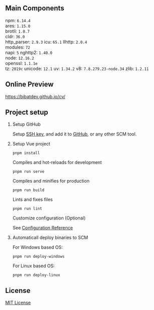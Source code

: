 ## Main Components

  npm: `6.14.4`       
  ares: `1.15.0`      
  brotli: `1.0.7`     
  cldr: `36.0`        
  http_parser: `2.9.3`
  icu: `65.1`
  llhttp: `2.0.4`     
  modules: `72`       
  napi: `5`
  nghttp2: `1.40.0`   
  node: `12.16.2`     
  openssl: `1.1.1e`   
  tz: `2019c`
  unicode: `12.1`
  uv: `1.34.2`
  v8: `7.8.279.23-node.34`
  zlib: `1.2.11`

## Online Preview
https://bibatdev.github.io/cv/


## Project setup

1. Setup GitHub

    Setup [SSH key](https://git-scm.com/book/de/v2/Git-auf-dem-Server-Erstellung-eines-SSH-Public-Keys), and add it to [GitHub](https://docs.github.com/en/authentication/connecting-to-github-with-ssh/adding-a-new-ssh-key-to-your-github-account), or any other SCM tool.

2. Setup  Vue project

    ```
    pnpm install
    ```

    Compiles and hot-reloads for development
    ```
    pnpm run serve
    ```

    Compiles and minifies for production
    ```
    pnpm run build
    ```

    Lints and fixes files
    ```
    pnpm run lint
    ```

    Customize configuration (Optional)

    See [Configuration Reference](https://cli.vuejs.org/config/)

3. Automaticall deploy binaries to SCM

    For Windows based OS:
    ```
    pnpm run deploy-windows
    ```

    For Linux based OS:
    ```
    pnpm run deploy-linux
    ```

## License

[MIT License](https://github.com/gywgithub/vue-d3-examples/blob/master/LICENSE)